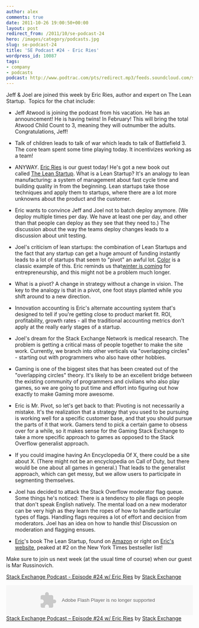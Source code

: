 ```yaml
---
author: alex
comments: true
date: 2011-10-26 19:00:50+00:00
layout: post
redirect_from: /2011/10/se-podcast-24
hero: /images/category/podcasts.jpg
slug: se-podcast-24
title: 'SE Podcast #24 - Eric Ries'
wordpress_id: 10087
tags:
- company
- podcasts
podcast: http://www.podtrac.com/pts/redirect.mp3/feeds.soundcloud.com/stream/26443821-stack-exchange-stack-exchange-podcast-24.mp3
---
```


Jeff & Joel are joined this week by Eric Ries, author and expert on The Lean Startup.  Topics for the chat include:



	
  * Jeff Atwood is joining the podcast from his vacation. He has an announcement! He is having twins! In February! This will bring the total Atwood Child Count to 3, meaning they will outnumber the adults. Congratulations, Jeff!

	
  * Talk of children leads to talk of war which leads to talk of Battlefield 3. The core team spent some time playing today. It incentivizes working as a team!

	
  * ANYWAY. [Eric Ries](https://twitter.com/#%21/ericries) is our guest today! He's got a new book out called [The Lean Startup](http://www.amazon.com/Lean-Startup-Entrepreneurs-Continuous-Innovation/dp/0307887898%3FSubscriptionId%3DAKIAIIBINOD46VC3JCLQ%26tag%3Dstackoverfl08-20%26linkCode%3Dxm2%26camp%3D2025%26creative%3D165953%26creativeASIN%3D0307887898). What is a Lean Startup? It's an analogy to lean manufacturing: a system of management about fast cycle time and building quality in from the beginning. Lean startups take those techniques and apply them to startups, where there are a lot more unknowns about the product and the customer.

	
  * Eric wants to convince Jeff and Joel not to batch deploy anymore. (We deploy multiple times per day. We have at least one per day, and other than that people can deploy as they see that they need to.) The discussion about the way the teams deploy changes leads to a discussion about unit testing.

	
  * Joel's criticism of lean startups: the combination of Lean Startups and the fact that any startup can get a huge amount of funding instantly leads to a lot of startups that seem to "pivot" an awful lot. [Color](http://www.color.com/#landing) is a classic example of this. Eric reminds us that[winter is coming](http://www.g33kpron.com/wp-content/uploads/2011/09/Eddard-Stark-the-Weather.jpg) for entrepreneurship, and this might not be a problem much longer.

	
  * What is a pivot? A change in strategy without a change in vision. The key to the analogy is that in a pivot, one foot stays planted while you shift around to a new direction.

	
  * Innovation accounting is Eric's alternate accounting system that's designed to tell if you're getting close to product market fit. ROI, profitability, growth rates - all the traditional accounting metrics don't apply at the really early stages of a startup.

	
  * Joel's dream for the Stack Exchange Network is medical research. The problem is getting a critical mass of people together to make the site work. Currently, we branch into other verticals via "overlapping circles" - starting out with programmers who also have other hobbies.

	
  * Gaming is one of the biggest sites that has been created out of the "overlapping circles" theory. It's likely to be an excellent bridge between the existing community of programmers and civilians who also play games, so we are going to put time and effort into figuring out how exactly to make Gaming more awesome.

	
  * Eric is Mr. Pivot, so let's get back to that: Pivoting is not necessarily a mistake. It's the realization that a strategy that you used to be pursuing is working well for a specific customer base, and that you should pursue the parts of it that work. Gamers tend to pick a certain game to obsess over for a while, so it makes sense for the Gaming Stack Exchange to take a more specific approach to games as opposed to the Stack Overflow generalist approach.

	
  * If you could imagine having An Encyclopedia Of X, there could be a site about X. (There might not be an encyclopedia on Call of Duty, but there would be one about all games in general.) That leads to the generalist approach, which can get messy, but we allow users to participate in segmenting themselves.

	
  * Joel has decided to attack the Stack Overflow moderator flag queue. Some things he's noticed: There is a tendency to pile flags on people that don't speak English natively. The mental load on a new moderator can be very high as they learn the ropes of how to handle particular types of flags. Handling flags requires a lot of effort and decision from moderators. Joel has an idea on how to handle this! Discussion on moderation and flagging ensues.

	
  * [Eric](https://twitter.com/ericries)'s book The Lean Startup, found on [Amazon](http://www.amazon.com/Lean-Startup-Entrepreneurs-Continuous-Innovation/dp/0307887898%3FSubscriptionId%3DAKIAIIBINOD46VC3JCLQ%26tag%3Dstackoverfl08-20%26linkCode%3Dxm2%26camp%3D2025%26creative%3D165953%26creativeASIN%3D0307887898) or right on [Eric's website](http://theleanstartup.com/), peaked at #2 on the New York Times bestseller list!


Make sure to join us next week (at the usual time of course) when our guest is Mar Russinovich.

[Stack Exchange Podcast - Episode #24 w/ Eric Ries](http://soundcloud.com/stack-exchange/stack-exchange-podcast-24) by [Stack Exchange](http://soundcloud.com/stack-exchange)





<p><object width="100%" height="81" classid="clsid:d27cdb6e-ae6d-11cf-96b8-444553540000" codebase="http://download.macromedia.com/pub/shockwave/cabs/flash/swflash.cab#version=6,0,40,0"><param name="allowscriptaccess" value="always" /><param name="src" value="http://player.soundcloud.com/player.swf?url=http%3A%2F%2Fapi.soundcloud.com%2Ftracks%2F26443821" /><embed width="100%" height="81" type="application/x-shockwave-flash" src="http://player.soundcloud.com/player.swf?url=http%3A%2F%2Fapi.soundcloud.com%2Ftracks%2F26443821" allowscriptaccess="always" /></object> <span><a href="http://soundcloud.com/stack-exchange/stack-exchange-podcast-24">Stack Exchange Podcast &#8211; Episode #24 w/ Eric Ries</a> by <a href="http://soundcloud.com/stack-exchange">Stack Exchange</a></span></p>